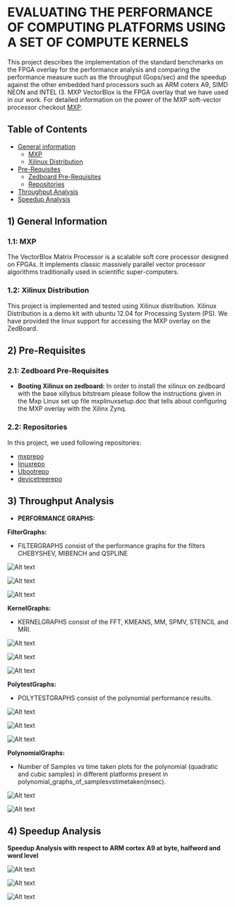 # EVALUATING THE PERFORMANCE OF COMPUTING PLATFORMS USING A SET OF COMPUTE KERNELS
This project describes the implementation of the standard benchmarks on the FPGA overlay for the performance analysis and comparing the performance measure such as the throughput (Gops/sec) and the speedup against the other embedded hard processors such as ARM coterx A9, SIMD NEON and INTEL I3. MXP VectorBlox is the FPGA overlay that we have used in our work. For detailed information on the power of the MXP soft-vector processor checkout   [MXP](http://vectorblox.com/).  

## Table of Contents
+ [General information](#info) 
    + [MXP](#info-mxp)
    + [Xilinux Distribution](#info-xilinux)
+ [Pre-Requisites](#prereq) 
    + [Zedboard Pre-Requisites](#prereq-zb)
	+ [Repositories](#repo)
+ [Throughput Analysis](#performanceanalysis) 
+ [Speedup Analysis](#speedupanalysis) 

## <a name="info"></a> 1) General Information
### <a name="info-opencl"></a> 1.1: MXP
The VectorBlox Matrix Processor is a scalable soft core processor designed on FPGAs. It implements classic massively parallel vector processor algorithms traditionally used in scientific super-computers.

### <a name="info-xilinux"></a> 1.2: Xilinux Distribution
This project is implemented and tested using Xilinux distribution. Xilinux Distribution is a demo kit with ubuntu 12.04 for Processing System (PS). We have provided the linux support for accessing the MXP overlay on the ZedBoard.    

## <a name="prereq"></a> 2) Pre-Requisites
### <a name="prereq-zb"></a> 2.1: Zedboard Pre-Requisites

* **Booting Xilinux on zedboard:**
In order to install the xilinux on zedboard with the base xillybus bitstream please follow the instructions given in the Mxp Linux set up file mxplinuxsetup.doc that tells about configuring the MXP overlay with the Xilinx Zynq. 
 

### <a name="repo"></a> 2.2: Repositories 
In this project, we used following repositories:

* [mxprepo](https://github.com/VectorBlox/mxp.git) 
* [linuxrepo](https://github.com/VectorBlox/linux-xlnx.git)
* [Ubootrepo](https://github.com/VectorBlox/u-boot-xlnx.git)
* [devicetreerepo](https://github.com/VectorBlox/device-tree-xlnx.git)


## <a name="performanceanalysis"></a> 3) Throughput Analysis

* **PERFORMANCE GRAPHS:**

**FilterGraphs:**
* FILTERGRAPHS consist of the performance graphs for the filters CHEBYSHEV, MIBENCH and QSPLINE

![Alt text](https://github.com/AdhikariSaurabh/mxpbenchmarks/blob/master/filtergraphs/filter_performance_byte.png?raw=true "Optional Title")

![Alt text](https://github.com/AdhikariSaurabh/mxpbenchmarks/blob/master/filtergraphs/filter_performance_halfword.png?raw=true "Optional Title")

![Alt text](https://github.com/AdhikariSaurabh/mxpbenchmarks/blob/master/filtergraphs/filter_performance_word.png?raw=true "Optional Title")


**KernelGraphs:**
* KERNELGRAPHS consist of the FFT, KMEANS, MM, SPMV, STENCIL and MRI. 

![Alt text](https://github.com/AdhikariSaurabh/mxpbenchmarks/blob/master/kernelgraphs/kernel_performance_byte.png?raw=true "Optional Title")

![Alt text](https://github.com/AdhikariSaurabh/mxpbenchmarks/blob/master/kernelgraphs/kernel_performance_halfword.png?raw=true "Optional Title")

![Alt text](https://github.com/AdhikariSaurabh/mxpbenchmarks/blob/master/kernelgraphs/kernel_performance_word.png?raw=true "Optional Title")


**PolytestGraphs:**
* POLYTESTGRAPHS consist of the polynomial performance results.

![Alt text](https://github.com/AdhikariSaurabh/mxpbenchmarks/blob/master/polytestgraphs/polytest_graph_byte.png?raw=true "Optional Title")

![Alt text](https://github.com/AdhikariSaurabh/mxpbenchmarks/blob/master/polytestgraphs/polytest_graph_halfword.png?raw=true "Optional Title")

![Alt text](https://github.com/AdhikariSaurabh/mxpbenchmarks/blob/master/polytestgraphs/polytest_graph_word.png?raw=true "Optional Title")


**PolynomialGraphs:**
* Number of Samples vs time taken plots for the polynomial (quadratic and cubic samples) in different platforms present in      polynomial_graphs_of_samplesvstimetaken(msec).

![Alt text](https://github.com/AdhikariSaurabh/mxpbenchmarks/blob/master/polynomial_graphsno_of_samples%20vs%20time%20taken(msec)/cubic_samples.png?raw=true "Optional Title")


![Alt text](https://github.com/AdhikariSaurabh/mxpbenchmarks/blob/master/polynomial_graphsno_of_samples%20vs%20time%20taken(msec)/quadratic_samples.png?raw=true "Optional Title")

## <a name="Speedup Analysis"></a> 4) Speedup Analysis
**Speedup Analysis with respect to ARM cortex A9 at byte, halfword and word level**

![Alt text](https://github.com/AdhikariSaurabh/mxpbenchmarks/blob/master/speedup_analysis/speedupbyte.png?raw=true "Byte(8-bits) Level Speedup")


![Alt text](https://github.com/AdhikariSaurabh/mxpbenchmarks/blob/master/speedup_analysis/speeduphalfword.png?raw=true "Halfword(16-bits) Level Speedup")

![Alt text](https://github.com/AdhikariSaurabh/mxpbenchmarks/blob/master/speedup_analysis/speedupword.png?raw=true "Word(32-bits) Level Speedup")
 



